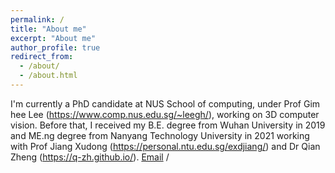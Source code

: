 ```yaml
---
permalink: /
title: "About me"
excerpt: "About me"
author_profile: true
redirect_from: 
  - /about/
  - /about.html
---
```


I'm currently a PhD candidate at NUS School of computing, under Prof Gim hee Lee (https://www.comp.nus.edu.sg/~leegh/), working on 3D computer vision. Before that, I received my B.E. degree from Wuhan University in 2019 and ME.ng degree from Nanyang Technology University in 2021 working with Prof Jiang Xudong (https://personal.ntu.edu.sg/exdjiang/) and Dr Qian Zheng (https://q-zh.github.io/).
[Email](jinnan.c@nus.edu.sg) / 
